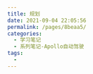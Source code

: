 ```yaml
---
title: 规划
date: 2021-09-04 22:05:56
permalink: /pages/8beaa5/
categories:
  - 学习笔记
  - 系列笔记-Apollo自动驾驶
tags:
  - 
---
```

